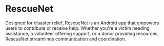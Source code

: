# RescueNet
Designed for disaster relief, RescueNet is an Android app that empowers users to contribute or receive help. Whether you're a victim needing assistance, a volunteer offering support, or a donor providing resources, RescueNet streamlines communication and coordination.
